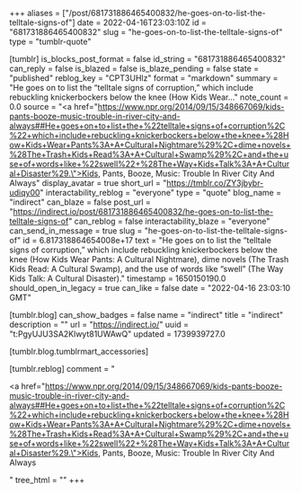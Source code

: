 +++
aliases = ["/post/681731886465400832/he-goes-on-to-list-the-telltale-signs-of"]
date = 2022-04-16T23:03:10Z
id = "681731886465400832"
slug = "he-goes-on-to-list-the-telltale-signs-of"
type = "tumblr-quote"

[tumblr]
is_blocks_post_format = false
id_string = "681731886465400832"
can_reply = false
is_blazed = false
is_blaze_pending = false
state = "published"
reblog_key = "CPT3UHlz"
format = "markdown"
summary = "He goes on to list the “telltale signs of corruption,” which include rebuckling knickerbockers below the knee (How Kids Wear..."
note_count = 0.0
source = "<a href=\"https://www.npr.org/2014/09/15/348667069/kids-pants-booze-music-trouble-in-river-city-and-always##He+goes+on+to+list+the+%22telltale+signs+of+corruption%2C%22+which+include+rebuckling+knickerbockers+below+the+knee+%28How+Kids+Wear+Pants%3A+A+Cultural+Nightmare%29%2C+dime+novels+%28The+Trash+Kids+Read%3A+A+Cultural+Swamp%29%2C+and+the+use+of+words+like+%22swell%22+%28The+Way+Kids+Talk%3A+A+Cultural+Disaster%29.\">Kids, Pants, Booze, Music: Trouble In River City And Always</a>"
display_avatar = true
short_url = "https://tmblr.co/ZY3jbybr-udiqy00"
interactability_reblog = "everyone"
type = "quote"
blog_name = "indirect"
can_blaze = false
post_url = "https://indirect.io/post/681731886465400832/he-goes-on-to-list-the-telltale-signs-of"
can_reblog = false
interactability_blaze = "everyone"
can_send_in_message = true
slug = "he-goes-on-to-list-the-telltale-signs-of"
id = 6.817318864654008e+17
text = "He goes on to list the &ldquo;telltale signs of corruption,&rdquo; which include rebuckling knickerbockers below the knee (How Kids Wear Pants: A Cultural Nightmare), dime novels (The Trash Kids Read: A Cultural Swamp), and the use of words like &ldquo;swell&rdquo; (The Way Kids Talk: A Cultural Disaster)."
timestamp = 1650150190.0
should_open_in_legacy = true
can_like = false
date = "2022-04-16 23:03:10 GMT"

[tumblr.blog]
can_show_badges = false
name = "indirect"
title = "indirect"
description = ""
url = "https://indirect.io/"
uuid = "t:PgyUJU3SA2Klwyt81UWAwQ"
updated = 1739939727.0

[tumblr.blog.tumblrmart_accessories]

[tumblr.reblog]
comment = "<p><a href=\"https://www.npr.org/2014/09/15/348667069/kids-pants-booze-music-trouble-in-river-city-and-always##He+goes+on+to+list+the+%22telltale+signs+of+corruption%2C%22+which+include+rebuckling+knickerbockers+below+the+knee+%28How+Kids+Wear+Pants%3A+A+Cultural+Nightmare%29%2C+dime+novels+%28The+Trash+Kids+Read%3A+A+Cultural+Swamp%29%2C+and+the+use+of+words+like+%22swell%22+%28The+Way+Kids+Talk%3A+A+Cultural+Disaster%29.\">Kids, Pants, Booze, Music: Trouble In River City And Always</a></p>"
tree_html = ""
+++

